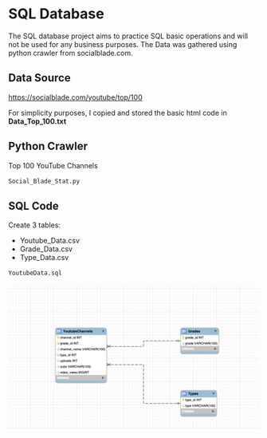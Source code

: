 # SQL Database
The SQL database project aims to practice SQL basic operations and will not be used for any business purposes. The Data was gathered using python crawler from socialblade.com.
## Data Source
https://socialblade.com/youtube/top/100

For simplicity purposes, I copied and stored the basic html code in **Data_Top_100.txt**

## Python Crawler
Top 100 YouTube Channels
```python
Social_Blade_Stat.py
```
## SQL Code
Create 3 tables:
* Youtube_Data.csv
* Grade_Data.csv
* Type_Data.csv

```sql
YoutubeData.sql
```
![database_diagram](/Database.png)